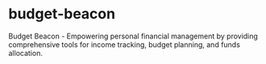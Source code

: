 # budget-beacon
Budget Beacon - Empowering personal financial management by providing comprehensive tools for income tracking, 
budget planning, and funds allocation.

